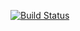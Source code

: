[![Build Status](https://travis-ci.com/testowanieaplikacjijavaug/laboratorium-10-mrzeppa.svg?branch=master)](https://travis-ci.com/testowanieaplikacjijavaug/laboratorium-10-mrzeppa)
